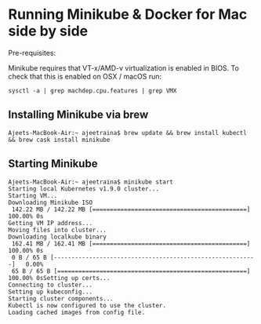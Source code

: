 # Running Minikube & Docker for Mac side by side

Pre-requisites:

Minikube requires that VT-x/AMD-v virtualization is enabled in BIOS. To check that this is enabled on OSX / macOS run:

```
sysctl -a | grep machdep.cpu.features | grep VMX
```

## Installing Minikube via brew

```
Ajeets-MacBook-Air:~ ajeetraina$ brew update && brew install kubectl && brew cask install minikube
```

## Starting Minikube

```
Ajeets-MacBook-Air:~ ajeetraina$ minikube start
Starting local Kubernetes v1.9.0 cluster...
Starting VM...
Downloading Minikube ISO
 142.22 MB / 142.22 MB [============================================] 100.00% 0s
Getting VM IP address...
Moving files into cluster...
Downloading localkube binary
 162.41 MB / 162.41 MB [============================================] 100.00% 0s
 0 B / 65 B [----------------------------------------------------------]   0.00%
 65 B / 65 B [======================================================] 100.00% 0sSetting up certs...
Connecting to cluster...
Setting up kubeconfig...
Starting cluster components...
Kubectl is now configured to use the cluster.
Loading cached images from config file.
 ```

